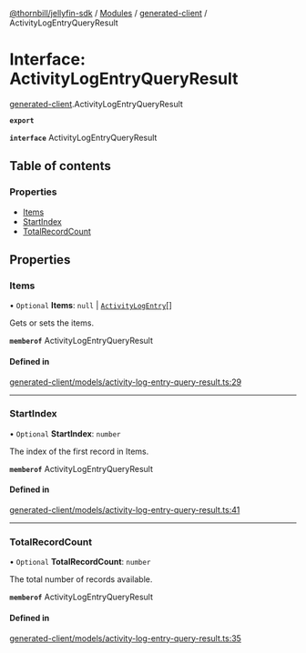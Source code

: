 [@thornbill/jellyfin-sdk](../README.md) / [Modules](../modules.md) / [generated-client](../modules/generated_client.md) / ActivityLogEntryQueryResult

# Interface: ActivityLogEntryQueryResult

[generated-client](../modules/generated_client.md).ActivityLogEntryQueryResult

**`export`**

**`interface`** ActivityLogEntryQueryResult

## Table of contents

### Properties

- [Items](generated_client.ActivityLogEntryQueryResult.md#items)
- [StartIndex](generated_client.ActivityLogEntryQueryResult.md#startindex)
- [TotalRecordCount](generated_client.ActivityLogEntryQueryResult.md#totalrecordcount)

## Properties

### Items

• `Optional` **Items**: ``null`` \| [`ActivityLogEntry`](generated_client.ActivityLogEntry.md)[]

Gets or sets the items.

**`memberof`** ActivityLogEntryQueryResult

#### Defined in

[generated-client/models/activity-log-entry-query-result.ts:29](https://github.com/thornbill/jellyfin-sdk-typescript/blob/c68c853/src/generated-client/models/activity-log-entry-query-result.ts#L29)

___

### StartIndex

• `Optional` **StartIndex**: `number`

The index of the first record in Items.

**`memberof`** ActivityLogEntryQueryResult

#### Defined in

[generated-client/models/activity-log-entry-query-result.ts:41](https://github.com/thornbill/jellyfin-sdk-typescript/blob/c68c853/src/generated-client/models/activity-log-entry-query-result.ts#L41)

___

### TotalRecordCount

• `Optional` **TotalRecordCount**: `number`

The total number of records available.

**`memberof`** ActivityLogEntryQueryResult

#### Defined in

[generated-client/models/activity-log-entry-query-result.ts:35](https://github.com/thornbill/jellyfin-sdk-typescript/blob/c68c853/src/generated-client/models/activity-log-entry-query-result.ts#L35)
